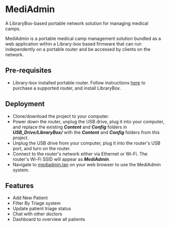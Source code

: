 # MediAdmin
 A LibraryBox-based portable network solution for managing medical camps.
 
 MediAdmin is a portable medical camp management solution bundled as a web application within a Library-box based firmware that can run independently on a portable router and be accessed by clients on the network.
 
 Pre-requisites
 --------------
 <ul>
 <li>Library-box installed portable router. Follow instructions <a href="http://librarybox.us/buildingv2.1.php" title="Build a LibraryBox" alt="Build a LibraryBox">here</a> to purchase a supported router, and install LibraryBox.</li>
 </ul>
 
 Deployment
 ----------
 <ul>
 <li>Clone/download the project to your computer.</li>
 <li>Power down the router, unplug the USB drive, plug it into your computer, and replace the existing <b><i>Content</i></b> and <b><i>Config</i></b> folders in <b><i>USB_Drive/LibraryBox/</i></b> with the <b><i>Content</i></b> and <b><i>Config</i></b> folders from this project.</li>
 <li>Unplug the USB drive from your computer, plug it into the router's USB port, and turn on the router.</li>
 <li>Connect to the router's network either via Ethernet or Wi-Fi. The router's Wi-Fi SSID will appear as <b><i>MediAdmin</i></b>.</li>
 <li>Navigate to <a href="http://mediadmin.lan" title="MediAdmin Homepage" alt="MediAdmin Homepage">mediadmin.lan</a> on your web browser to use the MediAdmin system.</li>
 </ul>
 
 Features
 --------
  <ul>
 <li>Add New Patient</li>
 <li>Filter By Triage system</li>
 <li>Update patient triage status</li>
 <li>Chat with other doctors</li>
 <li>Dashboard to overview all patients</li>
 </ul>
 
